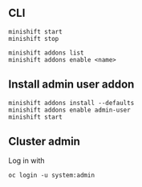 ## CLI

    minishift start
    minishift stop
    
    minishift addons list
    minishift addons enable <name>
    
## Install admin user addon

    minishift addons install --defaults
    minishift addons enable admin-user
    minishift start
    
## Cluster admin

Log in with

    oc login -u system:admin
